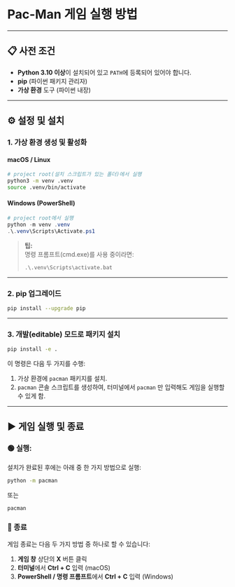 # Pac-Man 게임 실행 방법

---

## 📋 사전 조건

- **Python 3.10 이상**이 설치되어 있고 `PATH`에 등록되어 있어야 합니다.  
- **pip** (파이썬 패키지 관리자)  
- **가상 환경** 도구 (파이썬 내장)

---

## ⚙️ 설정 및 설치

### 1. 가상 환경 생성 및 활성화

#### macOS / Linux
```bash
# project root(설치 스크립트가 있는 폴더)에서 실행
python3 -m venv .venv
source .venv/bin/activate
```

#### Windows (PowerShell)
```powershell
# project root에서 실행
python -m venv .venv
.\.venv\Scripts\Activate.ps1
```
> **팁:**  
> 명령 프롬프트(cmd.exe)를 사용 중이라면:
> ```bat
> .\.venv\Scripts\activate.bat
> ```

---

### 2. pip 업그레이드

```bash
pip install --upgrade pip
```

---

### 3. 개발(editable) 모드로 패키지 설치

```bash
pip install -e .
```

이 명령은 다음 두 가지를 수행:

1. 가상 환경에 `pacman` 패키지를 설치.  
2. `pacman` 콘솔 스크립트를 생성하여, 터미널에서 `pacman` 만 입력해도 게임을 실행할 수 있게 함.

---

## ▶️ 게임 실행 및 종료

### 🟢 실행:

설치가 완료된 후에는 아래 중 한 가지 방법으로 실행:

```bash
python -m pacman
```

또는

```bash
pacman
```

### 🛑 종료

게임 종료는 다음 두 가지 방법 중 하나로 할 수 있습니다:

1. **게임 창** 상단의 **X** 버튼 클릭  
2. **터미널**에서 **Ctrl + C** 입력 (macOS)
3. **PowerShell / 명령 프롬프트**에서 **Ctrl + C** 입력 (Windows)
